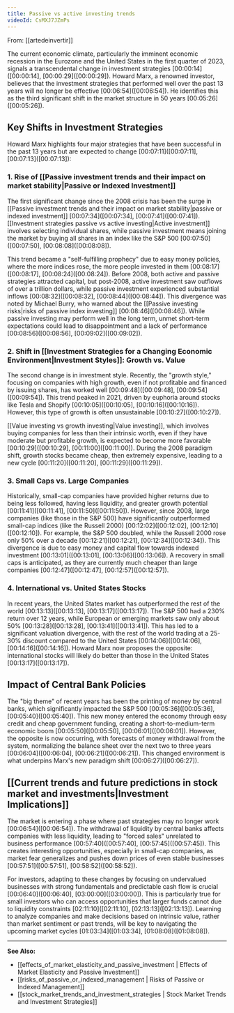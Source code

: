```yaml
---
title: Passive vs active investing trends
videoId: CsMXJ7JZmPs
---
```


From: [[artedeinvertir]] <br/> 

The current economic climate, particularly the imminent economic recession in the Eurozone and the United States in the first quarter of 2023, signals a transcendental change in investment strategies [00:00:14](<a class="yt-timestamp" data-t="00:00:14">[00:00:14]</a>, [00:00:29](<a class="yt-timestamp" data-t="00:00:29">[00:00:29]</a>). Howard Marx, a renowned investor, believes that the investment strategies that performed well over the past 13 years will no longer be effective [00:06:54](<a class="yt-timestamp" data-t="00:06:54">[00:06:54]</a>). He identifies this as the third significant shift in the market structure in 50 years [00:05:26](<a class="yt-timestamp" data-t="00:05:26">[00:05:26]</a>).

## Key Shifts in Investment Strategies

Howard Marx highlights four major strategies that have been successful in the past 13 years but are expected to change [00:07:11](<a class="yt-timestamp" data-t="00:07:11">[00:07:11]</a>, [00:07:13](<a class="yt-timestamp" data-t="00:07:13">[00:07:13]</a>):

### 1. Rise of [[Passive investment trends and their impact on market stability|Passive or Indexed Investment]]
The first significant change since the 2008 crisis has been the surge in [[Passive investment trends and their impact on market stability|passive or indexed investment]] [00:07:34](<a class="yt-timestamp" data-t="00:07:34">[00:07:34]</a>, [00:07:41](<a class="yt-timestamp" data-t="00:07:41">[00:07:41]</a>). [[Investment strategies passive vs active investing|Active investment]] involves selecting individual shares, while passive investment means joining the market by buying all shares in an index like the S&P 500 [00:07:50](<a class="yt-timestamp" data-t="00:07:50">[00:07:50]</a>, [00:08:08](<a class="yt-timestamp" data-t="00:08:08">[00:08:08]</a>).

This trend became a "self-fulfilling prophecy" due to easy money policies, where the more indices rose, the more people invested in them [00:08:17](<a class="yt-timestamp" data-t="00:08:17">[00:08:17]</a>, [00:08:24](<a class="yt-timestamp" data-t="00:08:24">[00:08:24]</a>). Before 2008, both active and passive strategies attracted capital, but post-2008, active investment saw outflows of over a trillion dollars, while passive investment experienced substantial inflows [00:08:32](<a class="yt-timestamp" data-t="00:08:32">[00:08:32]</a>, [00:08:44](<a class="yt-timestamp" data-t="00:08:44">[00:08:44]</a>). This divergence was noted by Michael Burry, who warned about the [[Passive investing risks|risks of passive index investing]] [00:08:46](<a class="yt-timestamp" data-t="00:08:46">[00:08:46]</a>). While passive investing may perform well in the long term, unmet short-term expectations could lead to disappointment and a lack of performance [00:08:56](<a class="yt-timestamp" data-t="00:08:56">[00:08:56]</a>, [00:09:02](<a class="yt-timestamp" data-t="00:09:02">[00:09:02]</a>).

### 2. Shift in [[Investment Strategies for a Changing Economic Environment|Investment Styles]]: Growth vs. Value
The second change is in investment style. Recently, the "growth style," focusing on companies with high growth, even if not profitable and financed by issuing shares, has worked well [00:09:48](<a class="yt-timestamp" data-t="00:09:48">[00:09:48]</a>, [00:09:54](<a class="yt-timestamp" data-t="00:09:54">[00:09:54]</a>). This trend peaked in 2021, driven by euphoria around stocks like Tesla and Shopify [00:10:05](<a class="yt-timestamp" data-t="00:10:05">[00:10:05]</a>, [00:10:16](<a class="yt-timestamp" data-t="00:10:16">[00:10:16]</a>). However, this type of growth is often unsustainable [00:10:27](<a class="yt-timestamp" data-t="00:10:27">[00:10:27]</a>).

[[Value investing vs growth investing|Value investing]], which involves buying companies for less than their intrinsic worth, even if they have moderate but profitable growth, is expected to become more favorable [00:10:29](<a class="yt-timestamp" data-t="00:10:29">[00:10:29]</a>, [00:11:00](<a class="yt-timestamp" data-t="00:11:00">[00:11:00]</a>). During the 2008 paradigm shift, growth stocks became cheap, then extremely expensive, leading to a new cycle [00:11:20](<a class="yt-timestamp" data-t="00:11:20">[00:11:20]</a>, [00:11:29](<a class="yt-timestamp" data-t="00:11:29">[00:11:29]</a>).

### 3. Small Caps vs. Large Companies
Historically, small-cap companies have provided higher returns due to being less followed, having less liquidity, and greater growth potential [00:11:41](<a class="yt-timestamp" data-t="00:11:41">[00:11:41]</a>, [00:11:50](<a class="yt-timestamp" data-t="00:11:50">[00:11:50]</a>). However, since 2008, large companies (like those in the S&P 500) have significantly outperformed small-cap indices (like the Russell 2000) [00:12:02](<a class="yt-timestamp" data-t="00:12:02">[00:12:02]</a>, [00:12:10](<a class="yt-timestamp" data-t="00:12:10">[00:12:10]</a>). For example, the S&P 500 doubled, while the Russell 2000 rose only 50% over a decade [00:12:21](<a class="yt-timestamp" data-t="00:12:21">[00:12:21]</a>, [00:12:34](<a class="yt-timestamp" data-t="00:12:34">[00:12:34]</a>). This divergence is due to easy money and capital flow towards indexed investment [00:13:01](<a class="yt-timestamp" data-t="00:13:01">[00:13:01]</a>, [00:13:06](<a class="yt-timestamp" data-t="00:13:06">[00:13:06]</a>). A recovery in small caps is anticipated, as they are currently much cheaper than large companies [00:12:47](<a class="yt-timestamp" data-t="00:12:47">[00:12:47]</a>, [00:12:57](<a class="yt-timestamp" data-t="00:12:57">[00:12:57]</a>).

### 4. International vs. United States Stocks
In recent years, the United States market has outperformed the rest of the world [00:13:13](<a class="yt-timestamp" data-t="00:13:13">[00:13:13]</a>, [00:13:17](<a class="yt-timestamp" data-t="00:13:17">[00:13:17]</a>). The S&P 500 had a 230% return over 12 years, while European or emerging markets saw only about 50% [00:13:28](<a class="yt-timestamp" data-t="00:13:28">[00:13:28]</a>, [00:13:41](<a class="yt-timestamp" data-t="00:13:41">[00:13:41]</a>). This has led to a significant valuation divergence, with the rest of the world trading at a 25-30% discount compared to the United States [00:14:06](<a class="yt-timestamp" data-t="00:14:06">[00:14:06]</a>, [00:14:16](<a class="yt-timestamp" data-t="00:14:16">[00:14:16]</a>). Howard Marx now proposes the opposite: international stocks will likely do better than those in the United States [00:13:17](<a class="yt-timestamp" data-t="00:13:17">[00:13:17]</a>).

## Impact of Central Bank Policies

The "big theme" of recent years has been the printing of money by central banks, which significantly impacted the S&P 500 [00:05:36](<a class="yt-timestamp" data-t="00:05:36">[00:05:36]</a>, [00:05:40](<a class="yt-timestamp" data-t="00:05:40">[00:05:40]</a>). This new money entered the economy through easy credit and cheap government funding, creating a short-to-medium-term economic boom [00:05:50](<a class="yt-timestamp" data-t="00:05:50">[00:05:50]</a>, [00:06:01](<a class="yt-timestamp" data-t="00:06:01">[00:06:01]</a>). However, the opposite is now occurring, with forecasts of money withdrawal from the system, normalizing the balance sheet over the next two to three years [00:06:04](<a class="yt-timestamp" data-t="00:06:04">[00:06:04]</a>, [00:06:21](<a class="yt-timestamp" data-t="00:06:21">[00:06:21]</a>). This changed environment is what underpins Marx's new paradigm shift [00:06:27](<a class="yt-timestamp" data-t="00:06:27">[00:06:27]</a>).

## [[Current trends and future predictions in stock market and investments|Investment Implications]]
The market is entering a phase where past strategies may no longer work [00:06:54](<a class="yt-timestamp" data-t="00:06:54">[00:06:54]</a>). The withdrawal of liquidity by central banks affects companies with less liquidity, leading to "forced sales" unrelated to business performance [00:57:40](<a class="yt-timestamp" data-t="00:57:40">[00:57:40]</a>, [00:57:45](<a class="yt-timestamp" data-t="00:57:45">[00:57:45]</a>). This creates interesting opportunities, especially in small-cap companies, as market fear generalizes and pushes down prices of even stable businesses [00:57:51](<a class="yt-timestamp" data-t="00:57:51">[00:57:51]</a>, [00:58:52](<a class="yt-timestamp" data-t="00:58:52">[00:58:52]</a>).

For investors, adapting to these changes by focusing on undervalued businesses with strong fundamentals and predictable cash flow is crucial [00:06:40](<a class="yt-timestamp" data-t="00:06:40">[00:06:40]</a>, [03:00:00](<a class="yt-timestamp" data-t="03:00:00">[03:00:00]</a>). This is particularly true for small investors who can access opportunities that larger funds cannot due to liquidity constraints [02:11:10](<a class="yt-timestamp" data-t="02:11:10">[02:11:10]</a>, [02:13:13](<a class="yt-timestamp" data-t="02:13:13">[02:13:13]</a>). Learning to analyze companies and make decisions based on intrinsic value, rather than market sentiment or past trends, will be key to navigating the upcoming market cycles [01:03:34](<a class="yt-timestamp" data-t="01:03:34">[01:03:34]</a>, [01:08:08](<a class="yt-timestamp" data-t="01:08:08">[01:08:08]</a>).

***

**See Also:**
*   [[effects_of_market_elasticity_and_passive_investment | Effects of Market Elasticity and Passive Investment]]
*   [[risks_of_passive_or_indexed_management | Risks of Passive or Indexed Management]]
*   [[stock_market_trends_and_investment_strategies | Stock Market Trends and Investment Strategies]]